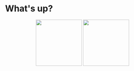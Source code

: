 #  What's up? 

<p align="center">
   <img src="https://github-readme-stats.vercel.app/api/wakatime?username=romankoshchei&theme=ayu-mirage&hide=other&hide_border=true&langs_count=4&custom_title=Week%20activity" height=150>
   <img src="https://github-readme-stats.vercel.app/api/top-langs?username=roman-koshchei&theme=ayu-mirage&hide=html&layout=compact&hide_title=true&langs_count=6&hide_border=true" height=150>
</p>
